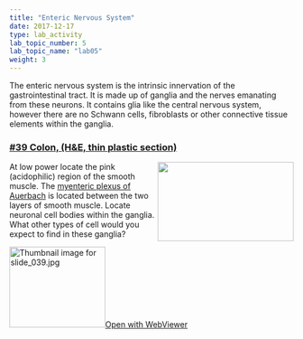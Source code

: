 ```yaml
---
title: "Enteric Nervous System"
date: 2017-12-17
type: lab_activity
lab_topic_number: 5
lab_topic_name: "lab05"
weight: 3
---
```

<div class="entrybody">
						<p>The enteric nervous system is the intrinsic innervation of the gastrointestinal tract.  It is made up of ganglia and the nerves emanating from these neurons.  It contains glia like the central nervous system, however there are no Schwann cells, fibroblasts or other connective tissue elements within the ganglia.</p>

<h3><u>#39 Colon, (H&amp;E, thin plastic section)</u></h3>

<p><img src="/assets/images/39%20colon%20%282%29.jpg" style="width:241px; height:140px; float:right;">At low power locate the pink (acidophilic) region of the smooth muscle.  The <u>myenteric plexus of Auerbach</u> is located between the two layers of smooth muscle.  Locate neuronal cell bodies within the ganglia.  What other types of cell would you expect to find in these ganglia?</p>

<div class="thumbnail"> <a href="https://histologylab.ctl.columbia.edu/slides/slide39/" target="_blank"><img alt="Thumbnail image for slide_039.jpg" src="/assets/images/slide_039-thumb-170x143-1479.jpg" width="170" height="143" class="mt-image-left"></a><a href="https://histologylab.ctl.columbia.edu/slides/slide39/" target="_blank">Open with WebViewer</a></div>
						
						
</div>
